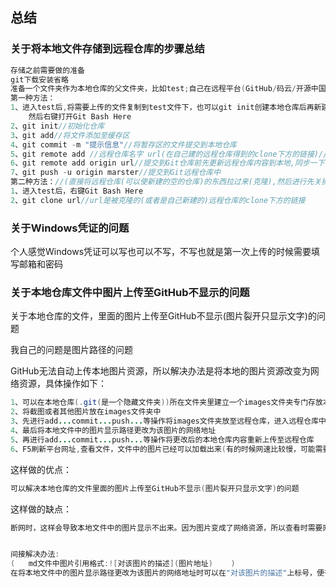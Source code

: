 ## 总结

### 关于将本地文件存储到远程仓库的步骤总结

```java
存储之前需要做的准备
git下载安装省略
准备一个文件夹作为本地仓库的父文件夹，比如test;自己在远程平台(GitHub/码云/开源中国)上创建一个仓库(远程仓库),比如origin
第一种方法：
1、进入test后,将需要上传的文件复制到test文件下，也可以git init创建本地仓库后再新建文件。
	然后右键打开Git Bash Here
2、git init//初始化仓库
3、git add//将文件添加至缓存区
4、git commit -m "提示信息"//将暂存区的文件提交到本地仓库
5、git remote add //远程仓库名字 url(在自己建的远程仓库得到的clone下方的链接)//关联git本地仓库和Git远程仓库,除第一次外本步骤可省略
6、git remote add origin url//提交到Git仓库前先更新远程仓库内容到本地,同步一下，看情况可省略
7、git push -u origin marster//提交到Git远程仓库中
第二种方法：//(直接将远程仓库(可以使新建的空的仓库)的东西拉过来(克隆),然后进行先关操作)
1、进入test后，右键Git Bash Here
2、git clone url//url是被克隆的(或者是自己新建的)远程仓库的clone下方的链接
```

### 关于Windows凭证的问题

个人感觉Windows凭证可以写也可以不写，不写也就是第一次上传的时候需要填写邮箱和密码

### 关于本地仓库文件中图片上传至GitHub不显示的问题

关于本地仓库的文件，里面的图片上传至GitHub不显示(图片裂开只显示文字)的问题

我自己的问题是图片路径的问题

GitHub无法自动上传本地图片资源，所以解决办法是将本地的图片资源改变为网络资源，具体操作如下：

```java
1、可以在本地仓库(.git(是一个隐藏文件夹))所在文件夹里建立一个images文件夹专门存放本地的图片资源
2、将截图或者其他图片放在images文件夹中
3、先进行add...commit...push...等操作将images文件夹放至远程仓库，进入远程仓库中images文件夹下获取图片的网络地址
4、最后将本地文件中的图片显示路径更改为该图片的网络地址
5、再进行add...commit...push...等操作将更改后的本地仓库内容重新上传至远程仓库
6、F5刷新平台网址,查看文件，文件中的图片已经可以加载出来(有的时候网速比较慢，可能需要等会，但是没有图裂现象)
```

这样做的优点：

```java
可以解决本地仓库的文件里面的图片上传至GitHub不显示(图片裂开只显示文字)的问题
```

这样做的缺点：

```java
断网时，这样会导致本地文件中的图片显示不出来。因为图片变成了网络资源，所以查看时需要网络


间接解决办法:
(	md文件中图片引用格式:![对该图片的描述](图片地址)	)
在将本地文件中的图片显示路径更改为该图片的网络地址时可以在"对该图片的描述"上标号，便于在本地images中查找图片
```

